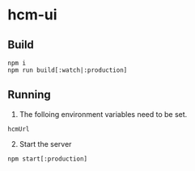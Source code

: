 # hcm-ui

## Build

```
npm i
npm run build[:watch|:production]
```

## Running
1. The folloing environment variables need to be set.
```
hcmUrl
```
2. Start the server
```
npm start[:production]
```

